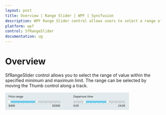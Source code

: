 ```yaml
---
layout: post
title: Overview | Range Slider | WPF | Syncfusion
description: WPF Range Slider control allows users to select a range of values between the minimum and maximum. It supports horizontal and vertical orientation.
platform: wpf
control: SfRangeSlider 
documentation: ug
---
```


# Overview 

SfRangeSlider control allows you to select the range of value within the specified minimum and maximum limit. The range can be selected by moving the Thumb control along a track.  



![](Overview_images/Overview_img1.jpeg)



